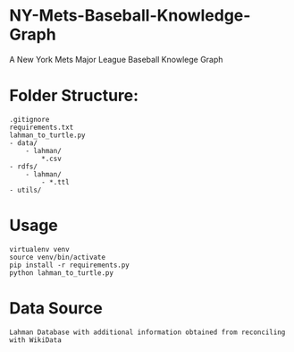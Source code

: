 # NY-Mets-Baseball-Knowledge-Graph
A New York Mets Major League Baseball Knowlege Graph

# Folder Structure:
    .gitignore
    requirements.txt
    lahman_to_turtle.py
    - data/
        - lahman/
            *.csv
    - rdfs/
        - lahman/
            - *.ttl
    - utils/
    

# Usage
    virtualenv venv 
    source venv/bin/activate
    pip install -r requirements.py
    python lahman_to_turtle.py

# Data Source
    Lahman Database with additional information obtained from reconciling with WikiData
